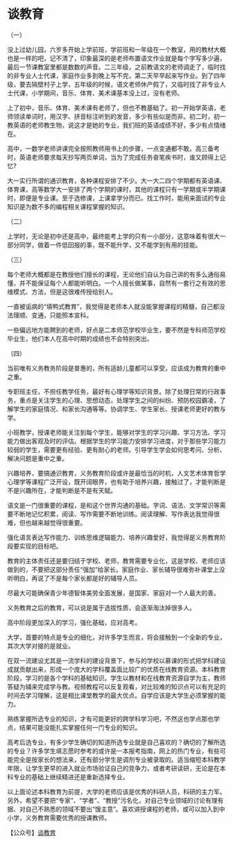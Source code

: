 # 谈教育

（一）

没上过幼儿园，六岁多开始上学前班，学前班和一年级在一个教室，用的教材大概也是一样的吧，记不清了，印象最深的是老师布置语文作业就是每个字写多少遍，最后一节课教室里都是数数的声音。二三年级，之前教语文的老师调走了，临时找的非专业人士代课，家庭作业多到晚上写不完，第二天早早起来写作业。到了四年级，要去隔壁村子上学，五年级的时候，语文老师休产假了，又临时找了非专业人士代课，小学期间，音乐、体育、美术课基本没上过，没有老师。

上了初中，音乐、体育、美术课有老师了，但也不教基础了。初一开始学英语，老师领读单词时，用汉字、拼音标注听到的发音，多少有些似是而非。初二时，初一教英语的老师教生物，说这才是她的专业，我们班的英语成绩不好，多少有点情绪在。

高中，一数学老师讲课完全按照教师用书上的步骤，一点变通都不敢。高三备考时，英语老师要求每天抄写两页单词，当为了完成任务奋笔疾书时，谁又顾得上记忆?

大一实行所谓的通识教育，各种课程安排了不少。大一大二四个学期都有英语课、体育课，高等数学大一安排了两个学期的课时，其他的课程只有一学期或半学期课时，即便是专业课。至于选修课，上课拿学分而已。找工作时，能用来面试的专业知识是为数不多的编程相关课程掌握的知识。

（二）

上学时，无论是初中还是高中，最终能考上学的只有一小部分，这意味着有很大一部分同学，做着一件低回报的事，既不能升学，又不能学到有用的技能。

（三）

每个老师大概都是在教授他们擅长的课程，无论他们自认为自己讲的有多么通俗易懂，并不能保证每个人都能听明白。一个人擅长做某事，自然有一套行之有效的思维模式、方法，但是这很难传授给别人。

一直被诟病的“填鸭式教育”，我觉得是老师本人就没能掌握课程的精髓，自己都没法理顺、变通，只能照本宣科。

一些偏远地方能聘到的老师，好点是二本师范学校毕业生，要不然是专科师范学校毕业生，他们本人在高中时期的成绩也不会特别突出。

（四）

当前唯有义务教务阶段是普惠的，所有适龄儿童都可以享受，应该成为教育的重中之重。

专职班主任，不担任教学任务，最好有心理学等知识背景。除了处理日常的行政事务，重点是关注学生的心理、思想动态，处理学生之间的纠纷、预防校园霸凌，了解学生的家庭情况、和家长沟通等等。协调学生、学生家长、授课老师更好的教与学。

小班教学，授课老师能关注到每个学生，能够对学生的学习兴趣、学习方法、学习能力做出客观及时的评估。根据学生的学习能力安排学习进度，对于那些学习能力较弱的学生，需要更有经验、更有耐心的老师。引导学生学会如何思考问、分析、解决问题是重中之重。

兴趣培养，要搞通识教育，义务教育阶段或许是最恰当的时机，人文艺术体育哲学心理学等课程广泛开设，既开阔眼界，也有助于培养兴趣，接触过了，才能判断是不是兴趣所在，才能判断是不是有天赋。

语文是一门很重要的课程，是和这个世界沟通的基础。字词、语法、文学常识等需要不断地记忆积累，阅读、写作需要不断地训练。阅读理解、写作表达我觉得很难，但也越来越觉得很重要。

强化语言表达写作能力、训练思维逻辑能力、培养兴趣爱好，我觉得是义务教育阶段要实现的目标吧。

教育的主体责任还是要归结于学校、老师，教育需要专业化，这是学校、老师应该做到的，不要把这部分责任“强加”给家长。家庭作业、家长辅导很难弥补课堂上没听明白，再说了不是每个家长都是好的辅导人员。

尽最大可能确保青少年德智体美劳全面发展，是国家、家庭对一个人最大的善。

义务教育之后的教育，可以说是属于选拔性质，会逐渐淘汰掉很多人。

高中阶段更加深入的学习，强化基础，应对高考。

大学，首要的特点是专业的细化，对许多学生而言，将会接触到一个全新的专业，其次大学对接的是就业。

在双一流建设尤其是一流学科的建设背景下，参与的学校以慕课的形式把学科建设成就贡献出来，形成一个庞大的学科覆盖面比较广的优质在线教育资源。本科教育阶段，学习的是各个学科的基础知识。学生以教材和在线教育资源自学为主，教师答疑为辅来完成学与教。视频教程可以反复观看，对比较难的知识点可以有充足的时间去学习理解，这是相比课堂教学的最大优点。自学应该是大学生必须掌握的能力。

熟练掌握所选专业的知识，才有可能更好的跨学科学习吧，不然这也学点那也学点，结果可能没能扎实掌握任何一门专业的知识。

高考后选专业，有多少学生确切的知道所选专业就是自己喜欢的？确切的了解所选的专业？许多学生填志愿时参考的或许是一本报考指南，网上的热门专业，有些可能完全是按家长的想法来，还有部分学生是调剂专业被录取的。适当缩短本科教学年限，让学生更早的进入就业市场验证自己的竞争力，或者考研读研，无论是在本科专业的基础上继续精进还是重新选择专业。

以上面论述本科教育为前提，大学的老师应该是优秀的科研人员，科研的主力军。另外，希望不要把“专家”、“学者”、“教授”污名化，对自己专业领域的讨论有理有据、对自己不熟悉的领域不要出“馊主意”。喜欢讲授课程的老师，或可以加入到中小学，义务教育需要优秀的授课教师。

【公众号】[谈教育](https://mp.weixin.qq.com/s/Fj4Xkwe97FRyHJLEhIMi9Q)
